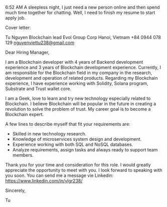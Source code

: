 6:52 AM A sleepless night, I just need a new person online and then spend much time together for chatting. Well, I need to finish my resume to start apply job.

Cover letter:

Tu Nguyen
Blockchain lead
Evol Group Corp
Hanoi, Vietnam
+84 0944 078 129
nguyenviettu238@gmail.com

Dear Hiring Manager,

I am a Blockchain developer with 4 years of Backend development experience and 3 years of Blockchain development experience. Currently, I am responsible for the Blockchain field in my company in the research, development and operation of related products. Regarding my Blockchain experience, I have experience working with Solidity, Solana program, Substrate and Trust wallet core.

I am a Geek, love to learn and try new technology especially related to Blockchain. I believe Blockchain will be popular in the future in creating a revolution to solve the problem of trust. My career goal is to become a Blockchain expert.

A few lines to describe myself that fit your requirements are:
- Skilled in new technology research.
- Knowledge of microservices system design and development.
- Experience working with both SQL and NoSQL databases.
- Analyze requirements, assign tasks and always ready to support team members.

Thank you for your time and consideration for this role. I would greatly appreciate the opportunity to meet with you. I look forward to speaking with you soon. You can send me a message vie Linkedin: https://www.linkedin.com/in/ylgr238/

Sincerely,

Tu
